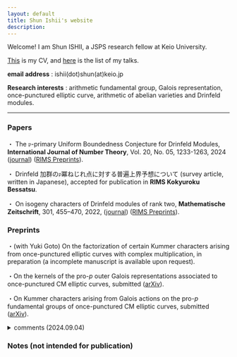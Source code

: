 ```yaml
---
layout: default
title: Shun Ishii's website
description:
---
```


Welcome! I am Shun ISHII, a JSPS research fellow at Keio University.

[This](/cv) is my CV, and [here](/talks) is the list of my talks.

**email address** : ishii(dot)shun(at)keio.jp

**Research interests** : arithmetic fundamental group, Galois representation, once-punctured elliptic curve, arithmetic of abelian varieties and Drinfeld modules.

---

### Papers

・ The $\mathfrak{p}$-primary Uniform Boundedness Conjecture for Drinfeld Modules, **International Journal of Number Theory**, Vol. 20, No. 05, 1233-1263, 2024 ([journal](https://www.worldscientific.com/doi/10.1142/S1793042124500611)) ([RIMS Preprints](https://www.kurims.kyoto-u.ac.jp/preprint/file/RIMS1927.pdf)).

・ Drinfeld 加群の$\mathfrak{p}$冪ねじれ点に対する普遍上界予想について (survey article, written in Japanese), accepted for publication in **RIMS Kokyuroku Bessatsu**.

・ On isogeny characters of Drinfeld modules of rank two, **Mathematische Zeitschrift**, 301, 455–470, 2022, ([journal](https://link.springer.com/article/10.1007/s00209-021-02921-5)) ([RIMS Preprints](https://www.kurims.kyoto-u.ac.jp/preprint/file/RIMS1947-revision.pdf)).

### Preprints

<!-- ・Galois actions on the pro-$p$ fundamental group of a once-punctured CM elliptic curve with supersingular reduction (tentative), in preparation.

・Topics on the stable derivation algebra of genus one (tentative), in preparation.

-->

・(with Yuki Goto) On the factorization of certain Kummer characters arising from once-punctured elliptic curves with complex multiplication, in preparation (a incomplete manuscript is available upon request).

・On the kernels of the pro-$p$ outer Galois representations associated to once-punctured CM elliptic curves, submitted ([arXiv](https://arxiv.org/abs/2312.04196)).

・On Kummer characters arising from Galois actions on the pro-$p$ fundamental groups of once-punctured CM elliptic curves, submitted ([arXiv](https://arxiv.org/abs/2312.04175)).

<details>

<summary> comments (2024.09.04) </summary>
We've posted a revised manuscript on arXiv, improving the assertion of Theorem 1.5 (3). We also fix typographical errors and certain inaccuracies according to referee's comments.

</details>

### Notes (not intended for publication)

